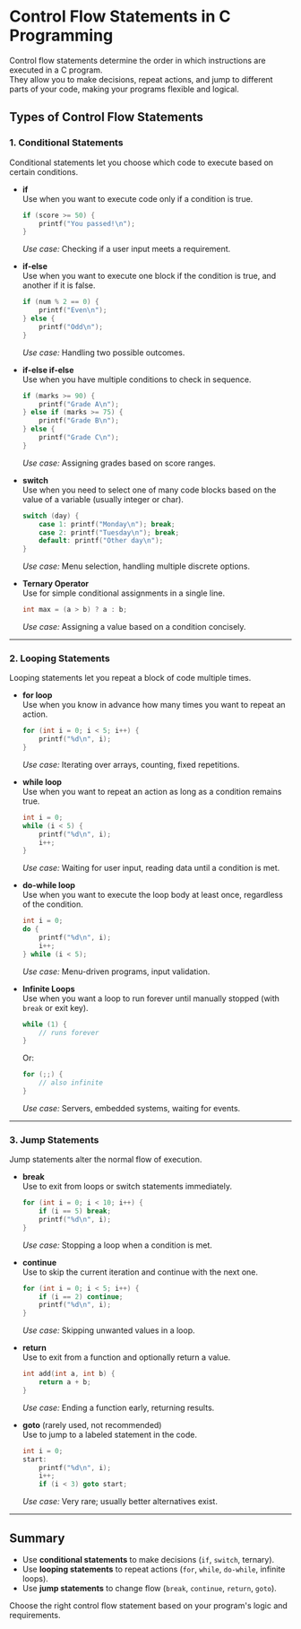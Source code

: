 # Control Flow Statements in C Programming

Control flow statements determine the order in which instructions are executed in a C program.  
They allow you to make decisions, repeat actions, and jump to different parts of your code, making your programs flexible and logical.

## Types of Control Flow Statements

### 1. Conditional Statements

Conditional statements let you choose which code to execute based on certain conditions.

- **if**  
  Use when you want to execute code only if a condition is true.
  ```c
  if (score >= 50) {
      printf("You passed!\n");
  }
  ```
  *Use case:* Checking if a user input meets a requirement.

- **if-else**  
  Use when you want to execute one block if the condition is true, and another if it is false.
  ```c
  if (num % 2 == 0) {
      printf("Even\n");
  } else {
      printf("Odd\n");
  }
  ```
  *Use case:* Handling two possible outcomes.

- **if-else if-else**  
  Use when you have multiple conditions to check in sequence.
  ```c
  if (marks >= 90) {
      printf("Grade A\n");
  } else if (marks >= 75) {
      printf("Grade B\n");
  } else {
      printf("Grade C\n");
  }
  ```
  *Use case:* Assigning grades based on score ranges.

- **switch**  
  Use when you need to select one of many code blocks based on the value of a variable (usually integer or char).
  ```c
  switch (day) {
      case 1: printf("Monday\n"); break;
      case 2: printf("Tuesday\n"); break;
      default: printf("Other day\n");
  }
  ```
  *Use case:* Menu selection, handling multiple discrete options.

- **Ternary Operator**  
  Use for simple conditional assignments in a single line.
  ```c
  int max = (a > b) ? a : b;
  ```
  *Use case:* Assigning a value based on a condition concisely.

---

### 2. Looping Statements

Looping statements let you repeat a block of code multiple times.

- **for loop**  
  Use when you know in advance how many times you want to repeat an action.
  ```c
  for (int i = 0; i < 5; i++) {
      printf("%d\n", i);
  }
  ```
  *Use case:* Iterating over arrays, counting, fixed repetitions.

- **while loop**  
  Use when you want to repeat an action as long as a condition remains true.
  ```c
  int i = 0;
  while (i < 5) {
      printf("%d\n", i);
      i++;
  }
  ```
  *Use case:* Waiting for user input, reading data until a condition is met.

- **do-while loop**  
  Use when you want to execute the loop body at least once, regardless of the condition.
  ```c
  int i = 0;
  do {
      printf("%d\n", i);
      i++;
  } while (i < 5);
  ```
  *Use case:* Menu-driven programs, input validation.

- **Infinite Loops**  
  Use when you want a loop to run forever until manually stopped (with `break` or exit key).
  ```c
  while (1) {
      // runs forever
  }
  ```
  Or:
  ```c
  for (;;) {
      // also infinite
  }
  ```
  *Use case:* Servers, embedded systems, waiting for events.

---

### 3. Jump Statements

Jump statements alter the normal flow of execution.

- **break**  
  Use to exit from loops or switch statements immediately.
  ```c
  for (int i = 0; i < 10; i++) {
      if (i == 5) break;
      printf("%d\n", i);
  }
  ```
  *Use case:* Stopping a loop when a condition is met.

- **continue**  
  Use to skip the current iteration and continue with the next one.
  ```c
  for (int i = 0; i < 5; i++) {
      if (i == 2) continue;
      printf("%d\n", i);
  }
  ```
  *Use case:* Skipping unwanted values in a loop.

- **return**  
  Use to exit from a function and optionally return a value.
  ```c
  int add(int a, int b) {
      return a + b;
  }
  ```
  *Use case:* Ending a function early, returning results.

- **goto** (rarely used, not recommended)  
  Use to jump to a labeled statement in the code.
  ```c
  int i = 0;
  start:
      printf("%d\n", i);
      i++;
      if (i < 3) goto start;
  ```
  *Use case:* Very rare; usually better alternatives exist.

---

## Summary

- Use **conditional statements** to make decisions (`if`, `switch`, ternary).
- Use **looping statements** to repeat actions (`for`, `while`, `do-while`, infinite loops).
- Use **jump statements** to change flow (`break`, `continue`, `return`, `goto`).

Choose the right control flow statement based on your program's logic and requirements.